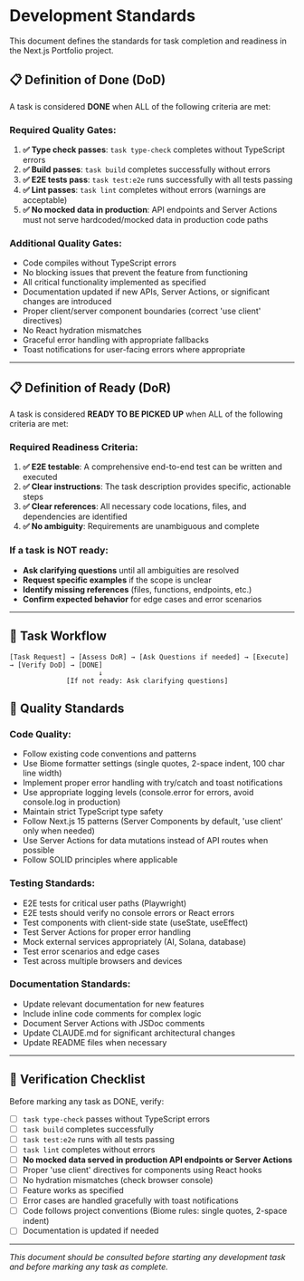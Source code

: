 # Development Standards

This document defines the standards for task completion and readiness in the Next.js Portfolio project.

## 📋 Definition of Done (DoD)

A task is considered **DONE** when ALL of the following criteria are met:

### Required Quality Gates:
1. **✅ Type check passes**: `task type-check` completes without TypeScript errors
2. **✅ Build passes**: `task build` completes successfully without errors
3. **✅ E2E tests pass**: `task test:e2e` runs successfully with all tests passing
4. **✅ Lint passes**: `task lint` completes without errors (warnings are acceptable)
5. **✅ No mocked data in production**: API endpoints and Server Actions must not serve hardcoded/mocked data in production code paths

### Additional Quality Gates:
- Code compiles without TypeScript errors
- No blocking issues that prevent the feature from functioning
- All critical functionality implemented as specified
- Documentation updated if new APIs, Server Actions, or significant changes are introduced
- Proper client/server component boundaries (correct 'use client' directives)
- No React hydration mismatches
- Graceful error handling with appropriate fallbacks
- Toast notifications for user-facing errors where appropriate

---

## 📋 Definition of Ready (DoR)

A task is considered **READY TO BE PICKED UP** when ALL of the following criteria are met:

### Required Readiness Criteria:
1. **✅ E2E testable**: A comprehensive end-to-end test can be written and executed
2. **✅ Clear instructions**: The task description provides specific, actionable steps
3. **✅ Clear references**: All necessary code locations, files, and dependencies are identified
4. **✅ No ambiguity**: Requirements are unambiguous and complete

### If a task is NOT ready:
- **Ask clarifying questions** until all ambiguities are resolved
- **Request specific examples** if the scope is unclear
- **Identify missing references** (files, functions, endpoints, etc.)
- **Confirm expected behavior** for edge cases and error scenarios

---

## 🔄 Task Workflow

```
[Task Request] → [Assess DoR] → [Ask Questions if needed] → [Execute] → [Verify DoD] → [DONE]
                      ↓
              [If not ready: Ask clarifying questions]
```

## 🎯 Quality Standards

### Code Quality:
- Follow existing code conventions and patterns
- Use Biome formatter settings (single quotes, 2-space indent, 100 char line width)
- Implement proper error handling with try/catch and toast notifications
- Use appropriate logging levels (console.error for errors, avoid console.log in production)
- Maintain strict TypeScript type safety
- Follow Next.js 15 patterns (Server Components by default, 'use client' only when needed)
- Use Server Actions for data mutations instead of API routes when possible
- Follow SOLID principles where applicable

### Testing Standards:
- E2E tests for critical user paths (Playwright)
- E2E tests should verify no console errors or React errors
- Test components with client-side state (useState, useEffect)
- Test Server Actions for proper error handling
- Mock external services appropriately (AI, Solana, database)
- Test error scenarios and edge cases
- Test across multiple browsers and devices

### Documentation Standards:
- Update relevant documentation for new features
- Include inline code comments for complex logic
- Document Server Actions with JSDoc comments
- Update CLAUDE.md for significant architectural changes
- Update README files when necessary

---

## 📝 Verification Checklist

Before marking any task as DONE, verify:

- [ ] `task type-check` passes without TypeScript errors
- [ ] `task build` completes successfully
- [ ] `task test:e2e` runs with all tests passing
- [ ] `task lint` completes without errors
- [ ] **No mocked data served in production API endpoints or Server Actions**
- [ ] Proper 'use client' directives for components using React hooks
- [ ] No hydration mismatches (check browser console)
- [ ] Feature works as specified
- [ ] Error cases are handled gracefully with toast notifications
- [ ] Code follows project conventions (Biome rules: single quotes, 2-space indent)
- [ ] Documentation is updated if needed

---

*This document should be consulted before starting any development task and before marking any task as complete.*